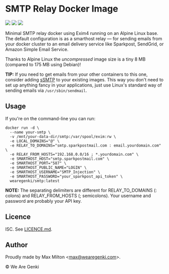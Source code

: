 # SMTP Relay Docker Image

[![](https://images.microbadger.com/badges/image/wearegenki/smtp.svg)](https://microbadger.com/images/wearegenki/smtp "Get your own image badge on microbadger.com") [![](https://images.microbadger.com/badges/version/wearegenki/smtp.svg)](http://microbadger.com/images/wearegenki/smtp "Get your own version badge on microbadger.com") [![](https://images.microbadger.com/badges/commit/wearegenki/smtp.svg)](http://microbadger.com/images/wearegenki/smtp "Get your own commit badge on microbadger.com")

Minimal SMTP relay docker using Exim4 running on an Alpine Linux base. The default configuration is as a smarthost relay — for sending emails from your docker cluster to an email delivery service like Sparkpost, SendGrid, or Amazon Simple Email Service.

Thanks to Alpine Linux the _uncompressed_ image size is a tiny 8 MB (compared to 175 MB using Debian)!

**TIP:** If you need to get emails from your other containers to this one, consider adding [sSMTP](https://wiki.debian.org/sSMTP) to your existing images. This way you don't need to set up anything fancy in your applications, just use Linux's standard way of sending emails via `/usr/sbin/sendmail`.

## Usage

If you're on the command-line you can run:

```
docker run -d \
  --name your-smtp \
  -v /mnt/your-data-dir/smtp:/var/spool/exim:rw \
  -e LOCAL_DOMAINS="@" \
  -e RELAY_TO_DOMAINS="smtp.sparkpostmail.com : email.yourdomain.com" \
  -e RELAY_FROM_HOSTS="192.168.0.0/16 ; *.yourdomain.com" \
  -e SMARTHOST_HOST="smtp.sparkpostmail.com" \
  -e SMARTHOST_PORT="587" \
  -e SMARTHOST_PUBLIC_NAME="LOGIN" \
  -e SMARTHOST_USERNAME="SMTP_Injection" \
  -e SMARTHOST_PASSWORD="your_sparkpost_api_token" \
  wearegenki/smtp:latest
```

**NOTE:** The separating delimiters are different for RELAY_TO_DOMAINS (: colons) and RELAY_FROM_HOSTS (; semicolons). Your username and password are probably your API key.

## Licence

ISC. See [LICENCE.md](https://github.com/WeAreGenki/docker-smtp/blob/master/LICENCE.md).

## Author

Proudly made by Max Milton &lt;<max@wearegenki.com>&gt;.

&copy; We Are Genki
